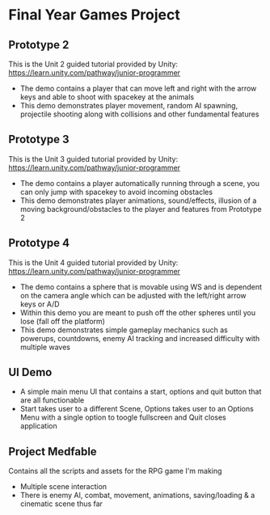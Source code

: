 # Final Year Games Project

Prototype 2
---------
This is the Unit 2 guided tutorial provided by Unity: https://learn.unity.com/pathway/junior-programmer
* The demo contains a player that can move left and right with the arrow keys and able to shoot with spacekey at the animals
* This demo demonstrates player movement, random AI spawning, projectile shooting along with collisions and other fundamental features

Prototype 3
---------

This is the Unit 3 guided tutorial provided by Unity: https://learn.unity.com/pathway/junior-programmer
* The demo contains a player automatically running through a scene, you can only jump with spacekey to avoid incoming obstacles
* This demo demonstrates player animations, sound/effects, illusion of a moving background/obstacles to the player and features from Prototype 2

Prototype 4
---------

This is the Unit 4 guided tutorial provided by Unity: https://learn.unity.com/pathway/junior-programmer
* The demo contains a sphere that is movable using WS and is dependent on the camera angle which can be adjusted with the left/right arrow keys or A/D
* Within this demo you are meant to push off the other spheres until you lose (fall off the platform)
* This demo demonstrates simple gameplay mechanics such as powerups, countdowns, enemy AI tracking and increased difficulty with multiple waves

UI Demo
---------

* A simple main menu UI that contains a start, options and quit button that are all functionable
* Start takes user to a different Scene, Options takes user to an Options Menu with a single option to toogle fullscreen and Quit closes application

Project Medfable
---------

Contains all the scripts and assets for the RPG game I'm making

* Multiple scene interaction 
* There is enemy AI, combat, movement, animations, saving/loading & a cinematic scene thus far
